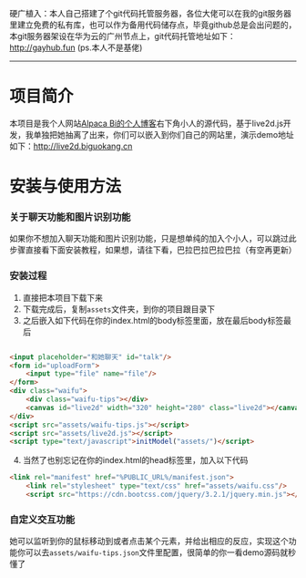 硬广植入：本人自己搭建了个git代码托管服务器，各位大佬可以在我的git服务器里建立免费的私有库，也可以作为备用代码储存点，毕竟github总是会出问题的，本git服务器架设在华为云的广州节点上，git代码托管地址如下：
http://gayhub.fun (ps.本人不是基佬)

---



# 项目简介
本项目是我个人网站[Alpaca Bi的个人博客](https://biguokang.cn)右下角小人的源代码，基于live2d.js开发，我单独把她抽离了出来，你们可以嵌入到你们自己的网站里，演示demo地址如下：http://live2d.biguokang.cn

# 安装与使用方法

### 关于聊天功能和图片识别功能
如果你不想加入聊天功能和图片识别功能，只是想单纯的加入个小人，可以跳过此步骤直接看下面安装教程，如果想，请往下看，巴拉巴拉巴拉巴拉（有空再更新）


### 安装过程
1. 直接把本项目下载下来
2. 下载完成后，复制`assets`文件夹，到你的项目跟目录下
3. 之后嵌入如下代码在你的index.html的body标签里面，放在最后body标签最后
```html

<input placeholder="和她聊天" id="talk"/>
<form id="uploadForm">
    <input type="file" name="file"/>
</form>
<div class="waifu">
    <div class="waifu-tips"></div>
    <canvas id="live2d" width="320" height="280" class="live2d"></canvas>
</div>
<script src="assets/waifu-tips.js"></script>
<script src="assets/live2d.js"></script>
<script type="text/javascript">initModel("assets/")</script>
```
4. 当然了也别忘记在你的index.html的head标签里，加入以下代码

```html
<link rel="manifest" href="%PUBLIC_URL%/manifest.json">
    <link rel="stylesheet" type="text/css" href="assets/waifu.css"/>
    <script src="https://cdn.bootcss.com/jquery/3.2.1/jquery.min.js"></script>
```

### 自定义交互功能
她可以监听到你的鼠标移动到或者点击某个元素，并给出相应的反应，实现这个功能你可以去`assets/waifu-tips.json`文件里配置，很简单的你一看demo源码就秒懂了
